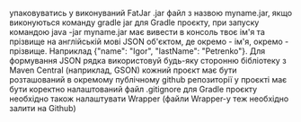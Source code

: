упаковуватись у виконуваний FatJar .jar файл з назвою myname.jar, якщо виконуються командy gradle jar для Gradle проєктy,
при запуску командою java -jar myname.jar має вивести в консоль твоє ім'я та прізвище на англійській мові JSON об'єктом, де окремо - ім'я, окремо - прізвище. Наприклад {"name": "Igor", "lastName": "Petrenko"}.
Для формування JSON рядка використовуй будь-яку сторонню бібліотеку з Maven Central (наприклад, GSON)
кожний проєкт має бути розташований в окремому публічному github репозиторії
у проєкті має бути коректно налаштований файл .gitignore
для Gradle проєкту необхідно також налаштувати Wrapper (файли Wrapper-у теж необхідно залити на Github)
